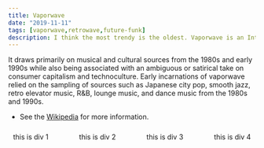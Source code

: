 ```yaml
---
title: Vaporwave
date: "2019-11-11"
tags: [vaporwave,retrowave,future-funk]
description: I think the most trendy is the oldest. Vaporwave is an Internet-based microgenre that was built upon the experimental and ironic tendencies of genres such as chillwave and hypnagogic pop.
---
```


<p>It draws primarily on musical and cultural sources from the 1980s and early 1990s while also being associated with an ambiguous or satirical take on consumer capitalism and technoculture. Early incarnations of vaporwave relied on the sampling of sources such as Japanese city pop, smooth jazz, retro elevator music, R&B, lounge music, and dance music from the 1980s and 1990s.</p>

* See the [Wikipedia](https://en.wikipedia.org/wiki/Vaporwave) for more information.

<div class='container'>
<div> this is div 1 </div>
<div> this is div 2 </div>
<div> this is div 3 </div>
<div> this is div 4 </div>
</div>

<style>
.container {
    width: 100%;
    /* font-size: 30px; */
    /* color: yellow; */
    display:flex;
    justify-content: space-between;
}

.container div {
    padding: 10px;
}

</style>